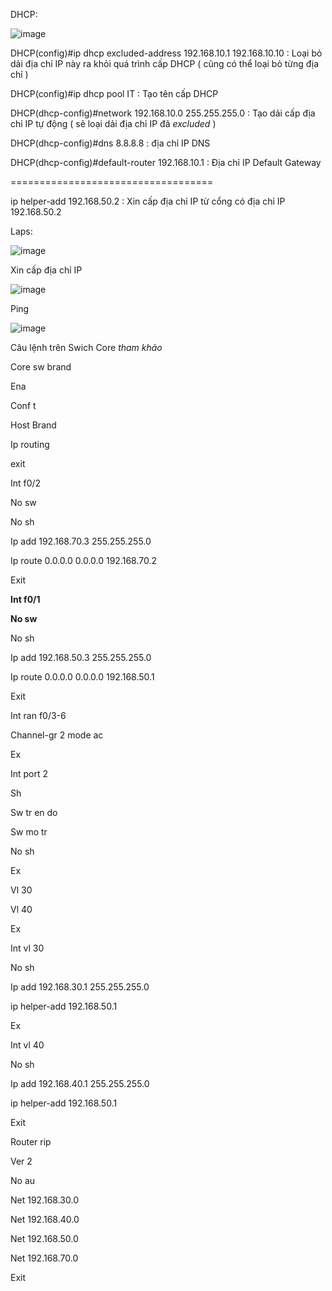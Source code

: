 DHCP:

![image](https://user-images.githubusercontent.com/50360416/196613060-fc18796f-5623-44a8-a45e-6079756d06f7.png)

DHCP(config)#ip dhcp excluded-address 192.168.10.1 192.168.10.10   : Loại bỏ dải địa chỉ IP này ra khỏi quá trình cấp DHCP ( cũng có thể loại bỏ từng địa chỉ )

DHCP(config)#ip dhcp pool IT  : Tạo tên cấp DHCP

DHCP(dhcp-config)#network 192.168.10.0 255.255.255.0  : Tạo dải cấp địa chỉ IP tự động ( sẽ loại dải địa chỉ IP đã *excluded* )

DHCP(dhcp-config)#dns 8.8.8.8  : địa chỉ IP DNS

DHCP(dhcp-config)#default-router 192.168.10.1  : Địa chỉ IP Default Gateway


===================================

ip helper-add 192.168.50.2   : Xin cấp địa chỉ IP từ cổng có địa chỉ IP 192.168.50.2





Laps: 

![image](https://user-images.githubusercontent.com/50360416/196653227-684e417d-4353-4e64-894b-ad38d85cc747.png)


Xin cấp địa chỉ IP

![image](https://user-images.githubusercontent.com/50360416/196653401-715c056d-5052-4786-8a16-0dbe2216b716.png)


Ping 

![image](https://user-images.githubusercontent.com/50360416/196653539-ab454ec6-9470-45bc-827a-5c1ac9099dff.png)





Câu lệnh trên Swich Core *tham khảo*

Core sw brand

Ena

Conf t

Host Brand

Ip routing

exit

Int f0/2

No sw

No sh

Ip add 192.168.70.3 255.255.255.0

Ip route 0.0.0.0 0.0.0.0 192.168.70.2

Exit

**Int f0/1**

**No sw**

No sh

Ip add 192.168.50.3 255.255.255.0

Ip route 0.0.0.0 0.0.0.0 192.168.50.1

Exit

Int ran f0/3-6

Channel-gr 2 mode ac

Ex

Int port 2

Sh

Sw tr en do

Sw mo tr

No sh

Ex

Vl 30

Vl 40

Ex

Int vl 30

No sh

Ip add 192.168.30.1 255.255.255.0

ip helper-add 192.168.50.1

Ex

Int vl 40

No sh

Ip add 192.168.40.1 255.255.255.0

ip helper-add 192.168.50.1

Exit

Router rip

Ver 2

No au

Net 192.168.30.0

Net 192.168.40.0

Net 192.168.50.0

Net 192.168.70.0

Exit




